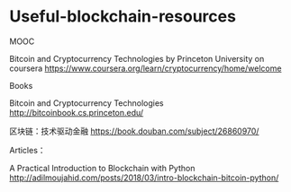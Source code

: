 # Useful-blockchain-resources

MOOC

Bitcoin and Cryptocurrency Technologies by Princeton University on coursera https://www.coursera.org/learn/cryptocurrency/home/welcome 


Books

Bitcoin and Cryptocurrency Technologies http://bitcoinbook.cs.princeton.edu/

区块链：技术驱动金融 https://book.douban.com/subject/26860970/



Articles：

A Practical Introduction to Blockchain with Python http://adilmoujahid.com/posts/2018/03/intro-blockchain-bitcoin-python/ 
